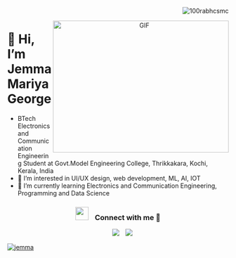 <p align="right"> <img src="https://komarev.com/ghpvc/?username=jemma-mg&label=Profile%20views&color=0e75b6&style=flat" alt="100rabhcsmc"/> </p>

<a target="_blank" align="center">
  <img align="right" top="100" height="300" width="400" alt="GIF" src="https://media.giphy.com/media/SWoSkN6DxTszqIKEqv/giphy.gif">
</a>

# 👋 Hi, I’m Jemma Mariya George 

- BTech Electronics and Communication Engineering Student at Govt.Model Engineering College, Thrikkakara, Kochi, Kerala, India
- 👀 I’m interested in UI/UX design, web development, ML, AI, IOT
- 🌱 I’m currently learning Electronics and Communication Engineering, Programming and Data Science

<p align="center">
  <h3 align="center" > <img src="https://media.giphy.com/media/iY8CRBdQXODJSCERIr/giphy.gif" width="30" height="30" style="margin-right: 10px;"> Connect with me 🤝 </h3>
  <div align="center" class="icons-social" style="margin-left: 10px;">
      <a style="margin-left: 10px;" target="_blank" href="https://www.linkedin.com/in/jemma-mariya-george/">
			<img src="https://img.icons8.com/doodle/40/000000/linkedin--v2.png"></a>
      <a style="margin-left: 10px;" target="_blank" href="https://github.com/jemma-mg">
		  <img src="https://img.icons8.com/doodle/40/000000/github--v1.png"></a>
    </div>
</p>

<!-- Trophe -->
<p align="left"> <a href="https://github.com/jemma-mg/github-profile-trophy"><img src="https://github-profile-trophy.vercel.app/?username=jemma-mg&theme=light&column=7" alt="jemma" /></a> </p>

<!---
jemma-mg/jemma-mg is a ✨ special ✨ repository because its `README.md` (this file) appears on your GitHub profile.
You can click the Preview link to take a look at your changes.
--->
